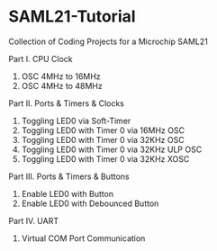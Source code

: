 # SAML21-Tutorial
Collection of Coding Projects for a Microchip SAML21

Part I. CPU Clock
1. OSC 4MHz to 16MHz
2. OSC 4MHz to 48MHz

Part II. Ports & Timers & Clocks
1. Toggling LED0 via Soft-Timer
2. Toggling LED0 with Timer 0 via 16MHz OSC
3. Toggling LED0 with Timer 0 via 32KHz OSC
3. Toggling LED0 with Timer 0 via 32KHz ULP OSC
4. Toggling LED0 with Timer 0 via 32KHz XOSC

Part III. Ports & Timers & Buttons
1. Enable LED0 with Button
2. Enable LED0 with Debounced Button

Part IV. UART 
1. Virtual COM Port Communication

